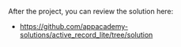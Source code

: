 After the project, you can review the solution here:

* https://github.com/appacademy-solutions/active_record_lite/tree/solution
